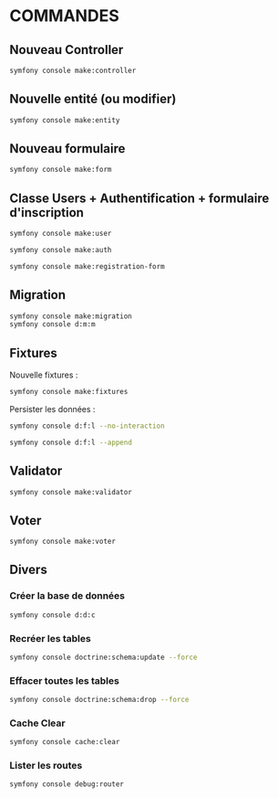 # COMMANDES

## Nouveau Controller
```bash
symfony console make:controller
```
## Nouvelle entité (ou modifier)
```bash
symfony console make:entity
```
## Nouveau formulaire
```bash
symfony console make:form
```
## Classe Users + Authentification + formulaire d'inscription
```bash
symfony console make:user
```
```bash
symfony console make:auth
```
```bash
symfony console make:registration-form
```

## Migration
```bash
symfony console make:migration
symfony console d:m:m
```


## Fixtures

Nouvelle fixtures : 
```bash
symfony console make:fixtures
```
Persister les données : 
```bash
symfony console d:f:l --no-interaction
```
```bash
symfony console d:f:l --append
```

## Validator
```bash
symfony console make:validator
```

## Voter
```bash
symfony console make:voter
```

## Divers

### Créer la base de données
```bash
symfony console d:d:c
```
### Recréer les tables
```bash
symfony console doctrine:schema:update --force
```
### Effacer toutes les tables
```bash
symfony console doctrine:schema:drop --force
```

### Cache Clear

```bash
symfony console cache:clear 
```
### Lister les routes

```bash
symfony console debug:router
```
